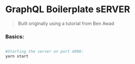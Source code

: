 # GraphQL Boilerplate sERVER

> Built originally using a tutorial from Ben Awad

### Basics:

```bash

#Starting the server on port 4000:
yarn start

```
